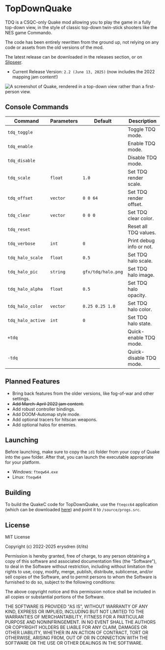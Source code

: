 # TopDownQuake

TDQ is a CSQC-only Quake mod allowing you to play the game in a fully top-down view, in the style of classic top-down twin-stick shooters like the NES game Commando.

The code has been entirely rewritten from the ground up, not relying on any code or assets from the old versions of the mod.

The latest release can be downloaded in the releases section, or on [Slipseer](https://www.slipseer.com/index.php?resources/topdownquake.24/).

- Current Release Version: `2.2 (June 13, 2025)` (now includes the 2022 mapping jam content!)

![A screenshot of Quake, rendered in a top-down view rather than a first-person view.](./.github/fte-20230122051945-0.png)

## Console Commands

| Command			| Parameters 	| Default				| Description				|
|-------------------|---------------|-----------------------|---------------------------|
| `tdq_toggle`		|				|						| Toggle TDQ mode.			|
| `tdq_enable`		|				|						| Enable TDQ mode.			|
| `tdq_disable`		|				|						| Disable TDQ mode.			|
| `tdq_scale`		| `float`		| `1.0`					| Set TDQ render scale. 	|
| `tdq_offset`		| `vector`		| `0 0 64`				| Set TDQ render offset.	|
| `tdq_clear`		| `vector`		| `0 0 0`				| Set TDQ clear color.		|
| `tdq_reset`		|				|						| Reset all TDQ values.		|
| `tdq_verbose`		| `int`			| `0`					| Print debug info or not.	|
| `tdq_halo_scale`	| `float`		| `0.5`					| Set TDQ halo scale.		|
| `tdq_halo_pic`	| `string` 		| `gfx/tdq/halo.png`	| Set TDQ halo image.		|
| `tdq_halo_alpha`	| `float`		| `0.5`					| Set TDQ halo opacity.		|
| `tdq_halo_color`	| `vector`		| `0.25 0.25 1.0` 		| Set TDQ halo color.		|
| `tdq_halo_active`	| `int`			| `0`					| Set TDQ halo state.		|
| `+tdq`			| 				|						| Quick-enable TDQ mode.	|
| `-tdq`			| 				|						| Quick-disable TDQ mode.	|

## Planned Features

- Bring back features from the older versions, like fog-of-war and other settings.
- ~~Add March-April 2022 jam content.~~
- Add robust controller bindings.
- Add DOOM-Automap style mode.
- Add optional tracers for hitscan weapons.
- Add optional halos for enemies.

## Launching

Before launching, make sure to copy the `id1` folder from your copy of Quake into the `game` folder. After that, you can launch the executable appropriate for your platform.

- Windows: `fteqw64.exe`
- Linux: `fteqw64`

## Building

To build the QuakeC code for TopDownQuake, use the `fteqcc64` application (which can be downloaded [here](https://www.fteqcc.org/)) and point it to `/source/progs.src`.

## License

MIT License

Copyright (c) 2022-2025 erysdren (it/its)

Permission is hereby granted, free of charge, to any person obtaining a copy
of this software and associated documentation files (the "Software"), to deal
in the Software without restriction, including without limitation the rights
to use, copy, modify, merge, publish, distribute, sublicense, and/or sell
copies of the Software, and to permit persons to whom the Software is
furnished to do so, subject to the following conditions:

The above copyright notice and this permission notice shall be included in all
copies or substantial portions of the Software.

THE SOFTWARE IS PROVIDED "AS IS", WITHOUT WARRANTY OF ANY KIND, EXPRESS OR
IMPLIED, INCLUDING BUT NOT LIMITED TO THE WARRANTIES OF MERCHANTABILITY,
FITNESS FOR A PARTICULAR PURPOSE AND NONINFRINGEMENT. IN NO EVENT SHALL THE
AUTHORS OR COPYRIGHT HOLDERS BE LIABLE FOR ANY CLAIM, DAMAGES OR OTHER
LIABILITY, WHETHER IN AN ACTION OF CONTRACT, TORT OR OTHERWISE, ARISING FROM,
OUT OF OR IN CONNECTION WITH THE SOFTWARE OR THE USE OR OTHER DEALINGS IN THE
SOFTWARE.
